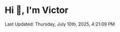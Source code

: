 <h1>Hi 👋, I'm Victor </h1>

<!--RECENT_ACTIVITY:start-->
<!--RECENT_ACTIVITY:end-->

<!--RECENT_ACTIVITY:last_update-->
Last Updated: Thursday, July 10th, 2025, 4:21:09 PM
<!--RECENT_ACTIVITY:last_update_end-->
